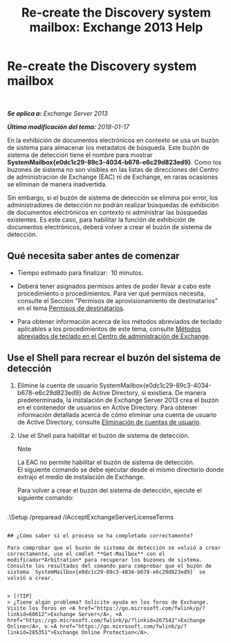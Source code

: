 ﻿---
title: 'Re-create the Discovery system mailbox: Exchange 2013 Help'
TOCTitle: Re-create the Discovery system mailbox
ms:assetid: 5ae8426b-5661-4ecb-99c4-cdd342107fb1
ms:mtpsurl: https://technet.microsoft.com/es-es/library/Gg588318(v=EXCHG.150)
ms:contentKeyID: 49895649
ms.date: 05/22/2018
mtps_version: v=EXCHG.150
ms.translationtype: MT
---

# Re-create the Discovery system mailbox

 

_**Se aplica a:** Exchange Server 2013_

_**Última modificación del tema:** 2018-01-17_

En la exhibición de documentos electrónicos en contexto se usa un buzón de sistema para almacenar los metadatos de búsqueda. Este buzón de sistema de detección tiene el nombre para mostrar **SystemMailbox{e0dc1c29-89c3-4034-b678-e6c29d823ed9}**. Como los buzones de sistema no son visibles en las listas de direcciones del Centro de administración de Exchange (EAC) ni de Exchange, en raras ocasiones se eliminan de manera inadvertida.

Sin embargo, si el buzón de sistema de detección se elimina por error, los administradores de detección no podrán realizar búsquedas de exhibición de documentos electrónicos en contexto ni administrar las búsquedas existentes. Es este caso, para habilitar la función de exhibición de documentos electrónicos, deberá volver a crear el buzón de sistema de detección.

## Qué necesita saber antes de comenzar

  - Tiempo estimado para finalizar:  10 minutos.

  - Deberá tener asignados permisos antes de poder llevar a cabo este procedimiento o procedimientos. Para ver qué permisos necesita, consulte el Sección "Permisos de aprovisionamiento de destinatarios" en el tema [Permisos de destinatarios](recipients-permissions-exchange-2013-help.md).

  - Para obtener información acerca de los métodos abreviados de teclado aplicables a los procedimientos de este tema, consulte [Métodos abreviados de teclado en el Centro de administración de Exchange](keyboard-shortcuts-in-the-exchange-admin-center-exchange-online-protection-help.md).

## Use el Shell para recrear el buzón del sistema de detección

1.  Elimine la cuenta de usuario SystemMailbox{e0dc1c29-89c3-4034-b678-e6c29d823ed9} de Active Directory, si existiera. De manera predeterminada, la instalación de Exchange Server 2013 crea el buzón en el contenedor de usuarios en Active Directory. Para obtener información detallada acerca de cómo eliminar una cuenta de usuario de Active Directory, consulte [Eliminación de cuentas de usuario](https://go.microsoft.com/fwlink/p/?linkid=215850).

2.  Use el Shell para habilitar el buzón de sistema de detección.
    

    > [!NOTE]
    > La EAC no permite habilitar el buzón de sistema de detección.<BR>El siguiente comando se debe ejecutar desde el mismo directorio donde extrajo el medio de instalación de Exchange.

    
    Para volver a crear el buzón del sistema de detección, ejecute el siguiente comando:
    
    ```powershell
.\Setup /preparead /IAcceptExchangeServerLicenseTerms
```

## ¿Cómo saber si el proceso se ha completado correctamente?

Para comprobar que el buzón de sistema de detección se volvió a crear correctamente, use el cmdlet **Get-Mailbox** con el modificador*Arbitration* para recuperar los buzones de sistema. Consulte los resultados del comando para comprobar que el buzón de sistema `SystemMailbox{e0dc1c29-89c3-4034-b678-e6c29d823ed9}` se volvió a crear.


> [!TIP]
> ¿Tiene algún problema? Solicite ayuda en los foros de Exchange. Visite los foros en <A href="https://go.microsoft.com/fwlink/p/?linkid=60612">Exchange Server</A>, <A href="https://go.microsoft.com/fwlink/p/?linkid=267542">Exchange Online</A>, o <A href="https://go.microsoft.com/fwlink/p/?linkid=285351">Exchange Online Protection</A>.


